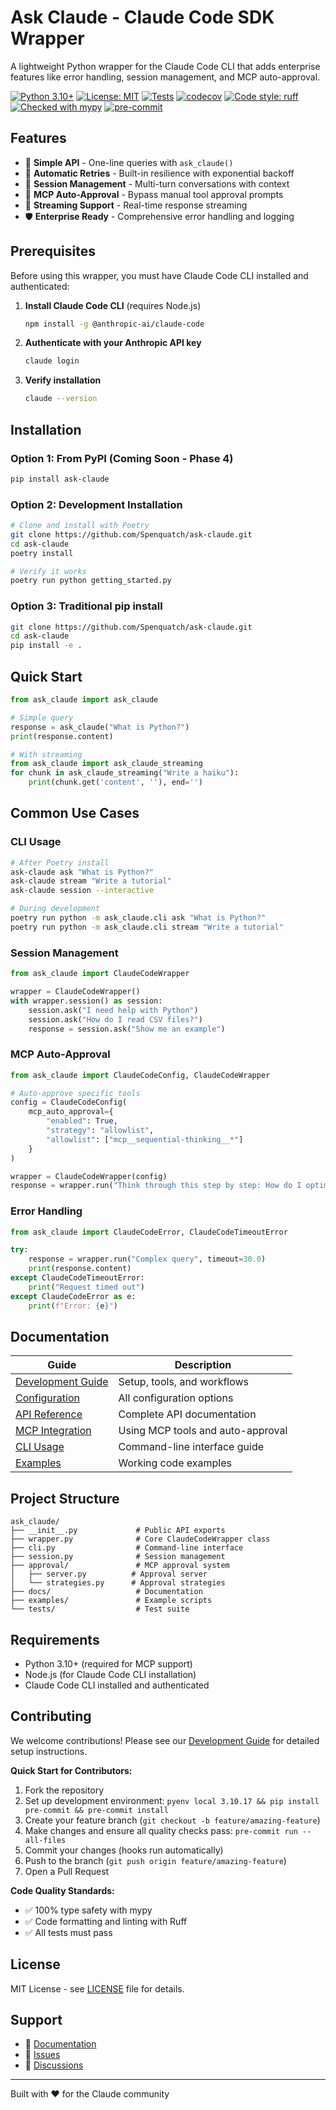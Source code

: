 # Ask Claude - Claude Code SDK Wrapper

A lightweight Python wrapper for the Claude Code CLI that adds enterprise features like error handling, session management, and MCP auto-approval.

[![Python 3.10+](https://img.shields.io/badge/python-3.10+-blue.svg)](https://www.python.org/downloads/)
[![License: MIT](https://img.shields.io/badge/License-MIT-yellow.svg)](https://opensource.org/licenses/MIT)
[![Tests](https://github.com/Spenquatch/ask-claude/actions/workflows/tests.yml/badge.svg)](https://github.com/Spenquatch/ask-claude/actions/workflows/tests.yml)
[![codecov](https://codecov.io/gh/Spenquatch/ask-claude/branch/main/graph/badge.svg)](https://codecov.io/gh/Spenquatch/ask-claude)
[![Code style: ruff](https://img.shields.io/badge/code%20style-ruff-000000.svg)](https://github.com/astral-sh/ruff)
[![Checked with mypy](https://img.shields.io/badge/mypy-checked-blue)](http://mypy-lang.org/)
[![pre-commit](https://img.shields.io/badge/pre--commit-enabled-brightgreen?logo=pre-commit)](https://github.com/pre-commit/pre-commit)

## Features

- 🚀 **Simple API** - One-line queries with `ask_claude()`
- 🔄 **Automatic Retries** - Built-in resilience with exponential backoff
- 💬 **Session Management** - Multi-turn conversations with context
- 🤖 **MCP Auto-Approval** - Bypass manual tool approval prompts
- 🌊 **Streaming Support** - Real-time response streaming
- 🛡️ **Enterprise Ready** - Comprehensive error handling and logging

## Prerequisites

Before using this wrapper, you must have Claude Code CLI installed and authenticated:

1. **Install Claude Code CLI** (requires Node.js)
   ```bash
   npm install -g @anthropic-ai/claude-code
   ```

2. **Authenticate with your Anthropic API key**
   ```bash
   claude login
   ```

3. **Verify installation**
   ```bash
   claude --version
   ```

## Installation

### Option 1: From PyPI (Coming Soon - Phase 4)
```bash
pip install ask-claude
```

### Option 2: Development Installation
```bash
# Clone and install with Poetry
git clone https://github.com/Spenquatch/ask-claude.git
cd ask-claude
poetry install

# Verify it works
poetry run python getting_started.py
```

### Option 3: Traditional pip install
```bash
git clone https://github.com/Spenquatch/ask-claude.git
cd ask-claude
pip install -e .
```

## Quick Start

```python
from ask_claude import ask_claude

# Simple query
response = ask_claude("What is Python?")
print(response.content)

# With streaming
from ask_claude import ask_claude_streaming
for chunk in ask_claude_streaming("Write a haiku"):
    print(chunk.get('content', ''), end='')
```

## Common Use Cases

### CLI Usage

```bash
# After Poetry install
ask-claude ask "What is Python?"
ask-claude stream "Write a tutorial"
ask-claude session --interactive

# During development
poetry run python -m ask_claude.cli ask "What is Python?"
poetry run python -m ask_claude.cli stream "Write a tutorial"


```

### Session Management

```python
from ask_claude import ClaudeCodeWrapper

wrapper = ClaudeCodeWrapper()
with wrapper.session() as session:
    session.ask("I need help with Python")
    session.ask("How do I read CSV files?")
    response = session.ask("Show me an example")
```

### MCP Auto-Approval

```python
from ask_claude import ClaudeCodeConfig, ClaudeCodeWrapper

# Auto-approve specific tools
config = ClaudeCodeConfig(
    mcp_auto_approval={
        "enabled": True,
        "strategy": "allowlist",
        "allowlist": ["mcp__sequential-thinking__*"]
    }
)

wrapper = ClaudeCodeWrapper(config)
response = wrapper.run("Think through this step by step: How do I optimize this code?")
```

### Error Handling

```python
from ask_claude import ClaudeCodeError, ClaudeCodeTimeoutError

try:
    response = wrapper.run("Complex query", timeout=30.0)
    print(response.content)
except ClaudeCodeTimeoutError:
    print("Request timed out")
except ClaudeCodeError as e:
    print(f"Error: {e}")
```

## Documentation

| Guide | Description |
|-------|-------------|
| [Development Guide](docs/development.md) | Setup, tools, and workflows |
| [Configuration](docs/configuration.md) | All configuration options |
| [API Reference](docs/api-reference.md) | Complete API documentation |
| [MCP Integration](docs/mcp-integration.md) | Using MCP tools and auto-approval |
| [CLI Usage](docs/cli-usage.md) | Command-line interface guide |
| [Examples](examples/) | Working code examples |

## Project Structure

```
ask_claude/
├── __init__.py             # Public API exports
├── wrapper.py              # Core ClaudeCodeWrapper class
├── cli.py                  # Command-line interface
├── session.py              # Session management
├── approval/               # MCP approval system
│   ├── server.py          # Approval server
│   └── strategies.py      # Approval strategies
├── docs/                   # Documentation
├── examples/               # Example scripts
└── tests/                  # Test suite
```

## Requirements

- Python 3.10+ (required for MCP support)
- Node.js (for Claude Code CLI installation)
- Claude Code CLI installed and authenticated

## Contributing

We welcome contributions! Please see our [Development Guide](docs/development.md) for detailed setup instructions.

**Quick Start for Contributors:**
1. Fork the repository
2. Set up development environment: `pyenv local 3.10.17 && pip install pre-commit && pre-commit install`
3. Create your feature branch (`git checkout -b feature/amazing-feature`)
4. Make changes and ensure all quality checks pass: `pre-commit run --all-files`
5. Commit your changes (hooks run automatically)
6. Push to the branch (`git push origin feature/amazing-feature`)
7. Open a Pull Request

**Code Quality Standards:**
- ✅ 100% type safety with mypy
- ✅ Code formatting and linting with Ruff
- ✅ All tests must pass

## License

MIT License - see [LICENSE](LICENSE) file for details.

## Support

- 📖 [Documentation](docs/)
- 🐛 [Issues](https://github.com/Spenquatch/ask-claude/issues)
- 💬 [Discussions](https://github.com/Spenquatch/ask-claude/discussions)

---

Built with ❤️ for the Claude community
